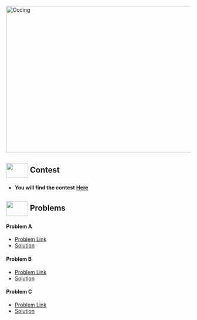<img alt="Coding" width="800px" height="400px" src="https://cdn.dribbble.com/users/1959912/screenshots/6463995/competition_dribbble.gif">

## <img src = "https://cdn.dribbble.com/users/2131993/screenshots/4948736/media/421d4ed2f3d23c73d64d20963f61f422.gif" align = "center" width = "60px" height = "40px"> Contest
- **You will find the contest** [**Here**](https://codeforces.com/contest/1850)


## <img src = "https://cdn.dribbble.com/users/1138721/screenshots/10809828/media/478d32b2e65c8c3194b7f2154e179231.gif" align = "center" width = "60px" height = "40px"> Problems

#### Problem A
- [Problem Link](https://codeforces.com/contest/1850/problem/A)
- [Solution](https://github.com/khalid586/Live-and-Virtual-Contests/blob/main/LIve%20Contests/CF%20Round%20886/A_.cpp)

#### Problem B
- [Problem Link](https://codeforces.com/contest/1850/problem/B)
- [Solution](https://github.com/khalid586/Live-and-Virtual-Contests/blob/main/LIve%20Contests/CF%20Round%20886/B_.cpp)

#### Problem C
- [Problem Link](https://codeforces.com/contest/1850/problem/C)
- [Solution](https://github.com/khalid586/Live-and-Virtual-Contests/blob/main/LIve%20Contests/CF%20Round%20886/C_.cpp)